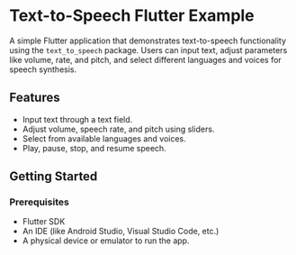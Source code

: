 # Text-to-Speech Flutter Example

A simple Flutter application that demonstrates text-to-speech functionality using the `text_to_speech` package. Users can input text, adjust parameters like volume, rate, and pitch, and select different languages and voices for speech synthesis.

## Features

- Input text through a text field.
- Adjust volume, speech rate, and pitch using sliders.
- Select from available languages and voices.
- Play, pause, stop, and resume speech.

## Getting Started

### Prerequisites

- Flutter SDK
- An IDE (like Android Studio, Visual Studio Code, etc.)
- A physical device or emulator to run the app.

